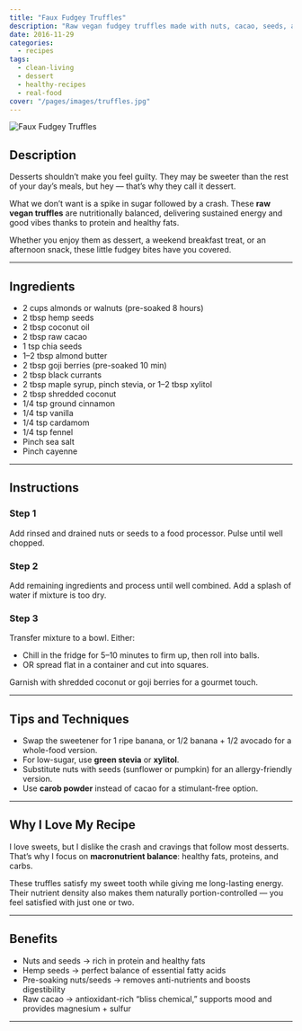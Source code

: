 ```yaml
---
title: "Faux Fudgey Truffles"
description: "Raw vegan fudgey truffles made with nuts, cacao, seeds, and superfoods. A guilt-free dessert packed with protein, good fats, and antioxidants for long-lasting energy."
date: 2016-11-29
categories: 
  - recipes
tags: 
  - clean-living
  - dessert
  - healthy-recipes
  - real-food
cover: "/pages/images/truffles.jpg"
---
```


![Faux Fudgey Truffles](/pages/images/truffles.jpg)

## Description

Desserts shouldn’t make you feel guilty. They may be sweeter than the rest of your day’s meals, but hey — that’s why they call it dessert.  

What we don’t want is a spike in sugar followed by a crash. These **raw vegan truffles** are nutritionally balanced, delivering sustained energy and good vibes thanks to protein and healthy fats.  

Whether you enjoy them as dessert, a weekend breakfast treat, or an afternoon snack, these little fudgey bites have you covered.  

---

## Ingredients

- 2 cups almonds or walnuts (pre-soaked 8 hours)  
- 2 tbsp hemp seeds  
- 2 tbsp coconut oil  
- 2 tbsp raw cacao  
- 1 tsp chia seeds  
- 1–2 tbsp almond butter  
- 2 tbsp goji berries (pre-soaked 10 min)  
- 2 tbsp black currants  
- 2 tbsp maple syrup, pinch stevia, or 1–2 tbsp xylitol  
- 2 tbsp shredded coconut  
- 1/4 tsp ground cinnamon  
- 1/4 tsp vanilla  
- 1/4 tsp cardamom  
- 1/4 tsp fennel  
- Pinch sea salt  
- Pinch cayenne  

---

## Instructions

### Step 1  
Add rinsed and drained nuts or seeds to a food processor. Pulse until well chopped.  

### Step 2  
Add remaining ingredients and process until well combined. Add a splash of water if mixture is too dry.  

### Step 3  
Transfer mixture to a bowl. Either:  
- Chill in the fridge for 5–10 minutes to firm up, then roll into balls.  
- OR spread flat in a container and cut into squares.  

Garnish with shredded coconut or goji berries for a gourmet touch.  

---

## Tips and Techniques

- Swap the sweetener for 1 ripe banana, or 1/2 banana + 1/2 avocado for a whole-food version.  
- For low-sugar, use **green stevia** or **xylitol**.  
- Substitute nuts with seeds (sunflower or pumpkin) for an allergy-friendly version.  
- Use **carob powder** instead of cacao for a stimulant-free option.  

---

## Why I Love My Recipe

I love sweets, but I dislike the crash and cravings that follow most desserts. That’s why I focus on **macronutrient balance**: healthy fats, proteins, and carbs.  

These truffles satisfy my sweet tooth while giving me long-lasting energy. Their nutrient density also makes them naturally portion-controlled — you feel satisfied with just one or two.  

---

## Benefits

- Nuts and seeds → rich in protein and healthy fats  
- Hemp seeds → perfect balance of essential fatty acids  
- Pre-soaking nuts/seeds → removes anti-nutrients and boosts digestibility  
- Raw cacao → antioxidant-rich “bliss chemical,” supports mood and provides magnesium + sulfur  

---

<!-- Recipe Schema JSON-LD -->
<script type="application/ld+json">
{
  "@context": "https://schema.org",
  "@type": "Recipe",
  "name": "Faux Fudgey Truffles",
  "image": "https://www.livingrhea.com/pages/images/truffles.jpg",
  "author": {
    "@type": "Person",
    "name": "Dr. Rhea Mehta"
  },
  "datePublished": "2016-11-29",
  "description": "Raw vegan fudgey truffles made with nuts, cacao, seeds, and superfoods. A guilt-free dessert packed with protein, good fats, and antioxidants.",
  "recipeCategory": "Dessert",
  "recipeCuisine": "Vegan",
  "keywords": "vegan truffles, healthy dessert, raw cacao balls, energy bites",
  "recipeYield": "12–15 truffles",
  "prepTime": "PT15M",
  "cookTime": "PT0M",
  "totalTime": "PT15M",
  "recipeIngredient": [
    "2 cups almonds or walnuts (pre-soaked 8 hours)",
    "2 tbsp hemp seeds",
    "2 tbsp coconut oil",
    "2 tbsp raw cacao",
    "1 tsp chia seeds",
    "1–2 tbsp almond butter",
    "2 tbsp goji berries (pre-soaked 10 minutes)",
    "2 tbsp black currants",
    "2 tbsp maple syrup, pinch stevia, or 1–2 tbsp xylitol",
    "2 tbsp shredded coconut",
    "1/4 tsp ground cinnamon",
    "1/4 tsp vanilla",
    "1/4 tsp cardamom",
    "1/4 tsp fennel",
    "Pinch sea salt",
    "Pinch cayenne"
  ],
  "recipeInstructions": [
    {
      "@type": "HowToStep",
      "text": "Add rinsed and drained nuts or seeds to a food processor. Pulse until well chopped."
    },
    {
      "@type": "HowToStep",
      "text": "Add remaining ingredients and process until well combined. Add a splash of water if mixture is too dry."
    },
    {
      "@type": "HowToStep",
      "text": "Transfer mixture to a bowl. Chill for 5–10 minutes, then roll into balls or press into a container and cut into squares. Garnish with shredded coconut or goji berries."
    }
  ],
  "nutrition": {
    "@type": "NutritionInformation",
    "servingSize": "1 truffle",
    "calories": "120 calories (approx)"
  }
}
</script>
